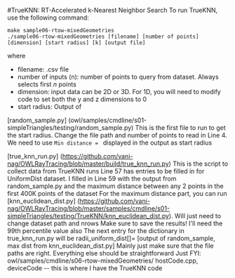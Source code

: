 #TrueKNN: RT-Accelerated k-Nearest Neighbor Search
To run TrueKNN, use the following command:
```
make sample06-rtow-mixedGeometries
./sample06-rtow-mixedGeometries [filename] [number of points] [dimension] [start radius] [k] [output file]
```
where
- filename: .csv file
- number of inputs (n): number of points to query from dataset. Always selects first *n* points
- dimension: input data can be 2D or 3D. For 1D, you will need to modify code to set both the y and z dimensions to 0 
- start radius: Output of


[random_sample.py] (owl/samples/cmdline/s01-simpleTriangles/testing/random_sample.py)
This is the first file to run to get the start radius.
Change the file path and number of points to read in Line 4.
We need to use `Min distance = ` displayed in the output as start radius

[true_knn_run.py] (https://github.com/vani-nag/OWLRayTracing/blob/master/build/true_knn_run.py)
This is the script to collect data from TrueKNN runs
Line 57 has entries to be filled in for UniformDist dataset.
I filled in Line 59 with the output from random_sample.py and the maximum distance between any 2 points in the first 400K points of the dataset
For the maximum distance part, you can run [knn_euclidean_dist.py] (https://github.com/vani-nag/OWLRayTracing/blob/master/samples/cmdline/s01-simpleTriangles/testing/TrueKNN/knn_euclidean_dist.py). Will just need to change dataset path and nrows
Make sure to save the results! I'll need the 99th percentile value also
The next entry for the dictionary in true_knn_run.py will be radii_uniform_dist[]=  [output of random_sample, max dist from knn_euclidean_dist.py]
Mainly just make sure that the file paths are right. Everything else should be straightforward
Just FYI:
owl/samples/cmdline/s06-rtow-mixedGeometries/
hostCode.cpp, deviceCode --  this is where I have the TrueKNN code